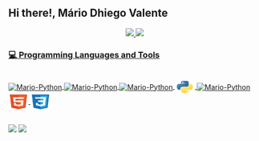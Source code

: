 
## Hi there!, Mário Dhiego Valente
<div align="center">
  <a href="https://github.com/MarioDhiego">
  <img height="150em" src="https://github-readme-stats.vercel.app/api?username=MarioDhiego&show_icons=true&theme=dracula&include_all_commits=true&count_private=true"/>
  <img height="150em" src="https://github-readme-stats.vercel.app/api/top-langs/?username=MarioDhiego&layout=compact&langs_count=7&theme=dracula"/>
</div>

### :computer: Programming Languages and Tools

<div style="display: inline_block"><br>
<img align="center" alt="Mario-Python" height="30" width="40" src="https://cdn.jsdelivr.net/gh/devicons/devicon/icons/spss/spss-plain.svg" />
<img align="center" alt="Mario-Python" height="30" width="40" src="https://cdn.jsdelivr.net/gh/devicons/devicon/icons/matlab/matlab-original.svg" />
<img align="center" alt="Mario-Python" height="30" width="40" src="https://cdn.jsdelivr.net/gh/devicons/devicon/icons/r/r-original.svg" />
<img align="center" alt="Mario-Python" height="30" width="40" src="https://raw.githubusercontent.com/devicons/devicon/master/icons/python/python-original.svg">
<img align="center" alt="Mario-Python" height="30" width="40" src="https://cdn.jsdelivr.net/gh/devicons/devicon/icons/latex/latex-original.svg" />
  <img align="center" alt="Mario-HTML" height="30" width="40" src="https://raw.githubusercontent.com/devicons/devicon/master/icons/html5/html5-original.svg">
  <img align="center" alt="Mario-CSS" height="30" width="40" src="https://raw.githubusercontent.com/devicons/devicon/master/icons/css3/css3-original.svg"
</div>
  
  ##
 
<div> 
  <a href = "mailto:mario.valente@detran.pa.gov.br"><img src="https://img.shields.io/badge/-Gmail-%23333?style=for-the-badge&logo=gmail&logoColor=white" target="_blank"></a>
  <a href="https://www.linkedin.com/in/mario-diego-valente-9b721223" target="_blank"><img src="https://img.shields.io/badge/-LinkedIn-%230077B5?style=for-the-badge&logo=linkedin&logoColor=white" target="_blank"></a> 
 </div>

